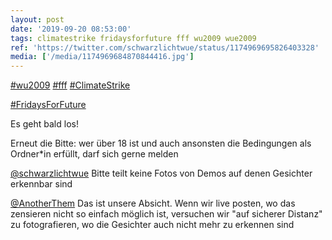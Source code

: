 ```yaml
---
layout: post
date: '2019-09-20 08:53:00'
tags: climatestrike fridaysforfuture fff wu2009 wue2009
ref: 'https://twitter.com/schwarzlichtwue/status/1174969695826403328'
media: ['/media/1174969684870844416.jpg']
---
```

[#wu2009](/t/wu2009) [#fff](/t/fff) [#ClimateStrike](/t/climatestrike)

[#FridaysForFuture](/t/fridaysforfuture)

Es geht bald los!

Erneut die Bitte: wer über 18 ist und auch ansonsten die Bedingungen als Ordner\*in erfüllt, darf sich gerne melden 

[@schwarzlichtwue](https://twitter.com/schwarzlichtwue) Bitte teilt keine Fotos von Demos auf denen Gesichter erkennbar sind

[@AnotherThem](https://twitter.com/AnotherThem) Das ist unsere Absicht. Wenn wir live posten, wo das zensieren nicht so einfach möglich ist, versuchen wir "auf sicherer Distanz" zu fotografieren, wo die Gesichter auch nicht mehr zu erkennen sind